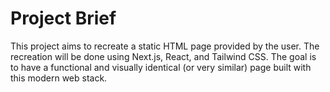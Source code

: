 # Project Brief

This project aims to recreate a static HTML page provided by the user. The recreation will be done using Next.js, React, and Tailwind CSS. The goal is to have a functional and visually identical (or very similar) page built with this modern web stack. 